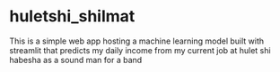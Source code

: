 # huletshi_shilmat


This is a simple web app  hosting a machine learning model built with streamlit that predicts my daily income from my current job at hulet shi habesha as a sound man for a band
